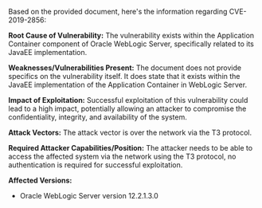 Based on the provided document, here's the information regarding CVE-2019-2856:

**Root Cause of Vulnerability:**
The vulnerability exists within the Application Container component of Oracle WebLogic Server, specifically related to its JavaEE implementation.

**Weaknesses/Vulnerabilities Present:**
The document does not provide specifics on the vulnerability itself. It does state that it exists within the JavaEE implementation of the Application Container in WebLogic Server.

**Impact of Exploitation:**
Successful exploitation of this vulnerability could lead to a high impact, potentially allowing an attacker to compromise the confidentiality, integrity, and availability of the system.

**Attack Vectors:**
The attack vector is over the network via the T3 protocol.

**Required Attacker Capabilities/Position:**
The attacker needs to be able to access the affected system via the network using the T3 protocol, no authentication is required for successful exploitation.

**Affected Versions:**
- Oracle WebLogic Server version 12.2.1.3.0